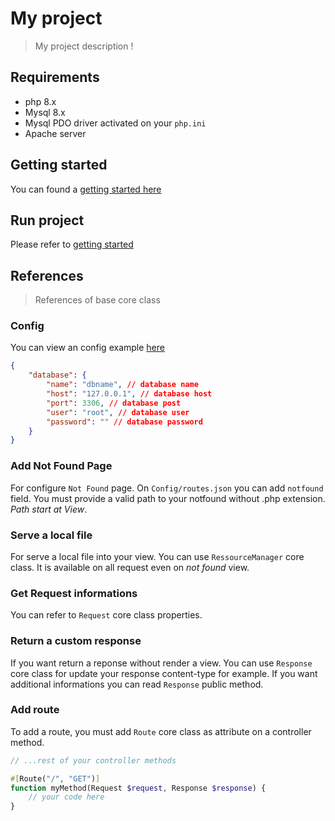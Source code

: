 # My project
> My project description !

## Requirements
- php 8.x
- Mysql 8.x
- Mysql PDO driver activated on your `php.ini`
- Apache server

## Getting started
You can found a [getting started here](./getting-started.md)

## Run project
Please refer to [getting started](./getting-started.md#run)

## References
> References of base core class

### Config
You can view an config example [here](./config.exemple.json)

```json
{
    "database": {
        "name": "dbname", // database name
        "host": "127.0.0.1", // database host
        "port": 3306, // database post
        "user": "root", // database user
        "password": "" // database password
    }
}
```

### Add Not Found Page
For configure `Not Found` page.
On `Config/routes.json` you can add `notfound` field.
You must provide a valid path to your notfound without .php extension.
_Path start at View_.

### Serve a local file
For serve a local file into your view.
You can use `RessourceManager` core class.
It is available on all request even on _not found_ view.

### Get Request informations
You can refer to `Request` core class properties.

### Return a custom response
If you want return a reponse without render a view.
You can use `Response` core class for update your response content-type for example.
If you want additional informations you can read `Response` public method.

### Add route
To add a route, you must add `Route` core class as attribute on a controller method.

```php
// ...rest of your controller methods

#[Route("/", "GET")]
function myMethod(Request $request, Response $response) {
    // your code here
}
```